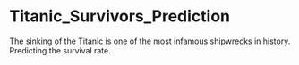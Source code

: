 # Titanic_Survivors_Prediction
The sinking of the Titanic is one of the most infamous shipwrecks in history. Predicting the survival rate.
